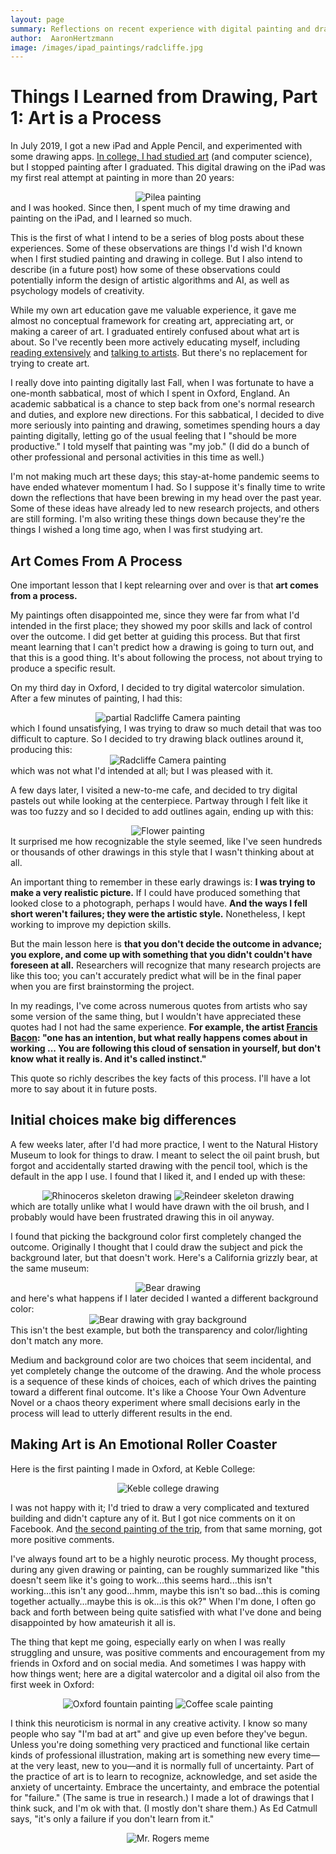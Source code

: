 ```yaml
---
layout: page
summary: Reflections on recent experience with digital painting and drawing
author:  AaronHertzmann
image: /images/ipad_paintings/radcliffe.jpg
---
```



# Things I Learned from Drawing, Part 1: Art is a Process


In July 2019, I got a new iPad and Apple Pencil, and experimented with some drawing apps. [In college, I had studied art](aaronhertzmann.com/2020/09/15/painting-in-karies.html) (and computer science), but I stopped painting after I graduated.  This digital drawing on the iPad was my first real attempt at painting in more than 20 years:
<center>
<img src="../../../images/ipad_paintings/pilea.jpg" alt="Pilea painting">
</center>
and I was hooked.  Since then, I spent much of my time drawing and painting on the iPad, and I learned so much. 

This is the first of what I intend to be a series of blog posts about these experiences.
Some of these observations are things I'd wish I'd known when I first studied painting and drawing in college. But I also intend to describe (in a future post) how some of these observations could potentially inform the design of artistic algorithms and AI, as well as psychology models of creativity.

While my own art education gave me valuable experience, it gave me almost no conceptual framework for creating art, appreciating art, or making a career of art. I graduated entirely confused about what art is about. So I've recently been more actively educating myself, including [reading extensively](https://aaronhertzmann.com/2020/05/04/art-book-reviews.html) and [talking to artists](https://aaronhertzmann.com/2020/06/08/wica.html). 
But there's no replacement for trying to create art.  

I really dove into painting digitally last Fall, when 
I was fortunate to have a one-month sabbatical, most of which I spent in Oxford, England. An academic sabbatical is a chance to step back from one's normal research and duties, and explore new directions. For this sabbatical, I decided to dive more seriously into painting and drawing, sometimes spending hours a day painting digitally, letting go of the usual feeling that I "should be more productive." I told myself that painting was "my job." (I did do a bunch of other professional and personal activities in this time as well.)

I'm not making much art these days; this stay-at-home pandemic seems to have ended whatever momentum I had.  So I suppose it's finally time to write down the reflections that have been brewing in my head over the past year. Some of these ideas have already led to new research projects, and others are still forming. I'm also writing these things down because they're the things I wished a long time ago, when I was first studying art.


Art Comes From A Process
-------

One important lesson that I kept relearning over and over is that **art comes from a process.**

My paintings often disappointed me, since they were far from what I'd intended in the first place; they showed my poor skills and lack of control over the outcome.  I did get better at guiding this process. But that first meant learning that I can't predict how a drawing is going to turn out, and that this is a good thing. It's about following the process, not about trying to produce a specific result.

On my third day in Oxford, I decided to try digital watercolor simulation. After a few minutes of painting, I had this:
<center>
<img src="../../../images/ipad_paintings/radcliffe1.jpg" alt="partial Radcliffe Camera painting">
</center>
which I found unsatisfying, I was trying to draw so much detail that was too difficult to capture. So I decided to try drawing black outlines around it, producing this:
<center>
<img src="../../../images/ipad_paintings/radcliffe.jpg" alt="Radcliffe Camera painting">
</center>
which was not what I'd intended at all; but I was pleased with it. 

A few days later, I visited a new-to-me cafe, and decided to try digital pastels out while looking at the centerpiece. Partway through I felt like it was too fuzzy and so I decided to add outlines again, ending up with this:
<center>
<img src="../../../images/ipad_paintings/bouquet.jpg" alt="Flower painting">
</center>
It surprised me how recognizable the style seemed, like I've seen hundreds or thousands of other drawings in this style that I wasn't thinking about at all.

An important thing to remember in these early drawings is: **I was trying to make a very realistic picture.** If I could have produced something that looked close to a photograph, perhaps I would have.  **And the ways I fell short weren't failures; they were the artistic style.** Nonetheless, I kept working to improve my depiction skills.

But the main lesson here is **that you don't decide the outcome in advance; you explore, and come up with something that you didn't couldn't have foreseen at all.** Researchers will recognize that many research projects are like this too; you can't accurately predict what will be in the final paper when you are first brainstorming the project.

In my readings, I've come across numerous quotes from artists who say some version of the same thing, but I wouldn't have appreciated these quotes had I not had the same experience. **For example, the artist [Francis Bacon](https://en.wikipedia.org/wiki/Francis_Bacon_(artist)): "one has an intention, but what really happens comes about in working ... You are following this cloud of sensation in yourself, but don't know what it really is. And it's called instinct."**

This quote so richly describes the key facts of this process.  I'll have a lot more to say about it in future posts.


Initial choices make big differences
------

A few weeks later, after I'd had more practice, I went to the Natural History Museum to look for things to draw. I meant to select the oil paint brush, but forgot and accidentally started drawing with the pencil tool, which is the default in the app I use. I found that I liked it, and I ended up with these:
<center>
<img src="../../../images/ipad_paintings/skeleton1.jpg" alt="Rhinoceros skeleton drawing"> <img src="../../../images/ipad_paintings/skeleton2.jpg" alt="Reindeer skeleton drawing">
</center>
which are totally unlike what I would have drawn with the oil brush, and I probably would have been frustrated drawing this in oil anyway.

I found that picking the background color first completely changed the outcome. Originally I thought that I could draw the subject and pick the background later, but that doesn't work. Here's a California grizzly bear, at the same museum:
<center>
<img src="../../../images/ipad_paintings/bear.jpg" alt="Bear drawing">
</center>
and here's what happens if I later decided I wanted a different background color:
<center>
<img src="../../../images/ipad_paintings/bear-gray.jpg" alt="Bear drawing with gray background">
</center>
This isn't the best example, but both the transparency and color/lighting don't match any more.

Medium and background color are two choices that seem incidental, and yet completely change the outcome of the drawing. And the whole process is a sequence of these kinds of choices, each of which drives the painting toward a different final outcome. It's like a Choose Your Own Adventure Novel or a chaos theory experiment where small decisions early in the process will lead to utterly different results in the end.






Making Art is An Emotional Roller Coaster
--------

Here is the first painting I made in Oxford, at Keble College:

<center>
<img src="../../../images/ipad_paintings/keble.jpg" alt="Keble college drawing">
</center>

I was not happy with it; I'd tried to draw a very complicated and textured building and didn't capture any of it. But I got nice comments on it on Facebook. And [the second painting of the trip](https://www.instagram.com/p/B4YkQSCho5p/), from that same morning, got more positive comments.

I've always found art to be a highly neurotic process. My thought process, during any given drawing or painting, can be roughly summarized like "this doesn't seem like it's going to work...this seems hard...this isn't working...this isn't any good...hmm, maybe this isn't so bad...this is coming together actually...maybe this is ok...is this ok?" When I'm done, I often go back and forth between being quite satisfied with what I've done and being disappointed by how amateurish it all is.
 
The thing that kept me going, especially early on when I was really struggling and unsure, was positive comments and encouragement from my friends in Oxford and on social media.  And sometimes I was happy with how things went; here are a digital watercolor and a digital oil also from the first week in Oxford:
<center>
<img src="../../../images/ipad_paintings/oxford_fountain.jpg" alt="Oxford fountain painting">
<img src="../../../images/ipad_paintings/coffee_scale.jpg" alt="Coffee scale painting">
</center>

I think this neuroticism is normal in any creative activity. I know so many people who say "I'm bad at art" and give up even before they've begun. Unless you're doing something very practiced and functional like certain kinds of professional illustration, making art is something new every time—at the very least, new to you—and it is normally full of uncertainty. Part of the practice of art is to learn to recognize, acknowledge, and set aside the anxiety of uncertainty. Embrace the uncertainty, and embrace the potential for "failure." (The same is true in research.) I made a lot of drawings that I think suck, and I'm ok with that. (I mostly don't share them.) As Ed Catmull says, "it's only a failure if you don't learn from it."

<center>
<img src="../../../images/ipad_paintings/mr_rogers.jpg" alt="Mr. Rogers meme">
</center>
